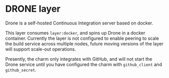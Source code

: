 # DRONE layer

Drone is a self-hosted Continuous Integration server based on docker.

This layer consumes `layer:docker`, and spins up Drone in a docker container.
Currently the layer is not configured to enable peering to scale the build
service across multiple nodes, future moving versions of the layer will support
scale-out operations.

Presently, the charm only integrates with GitHub, and will not start the
Drone service until you have configured the charm with `github_client` and
`github_secret`.
